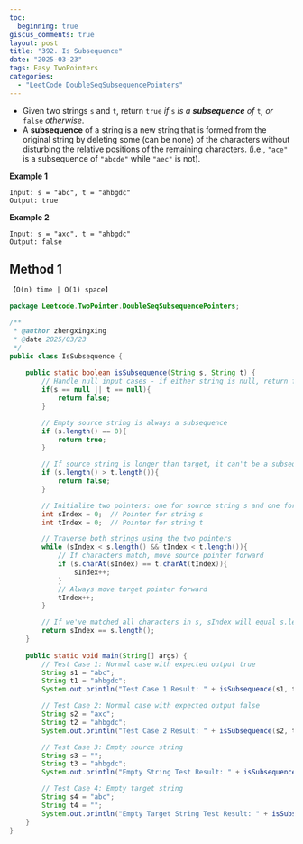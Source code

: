 ```yaml
---
toc:
  beginning: true
giscus_comments: true
layout: post
title: "392. Is Subsequence"
date: "2025-03-23"
tags: Easy TwoPointers
categories:
  - "LeetCode DoubleSeqSubsequencePointers"
---
```


- Given two strings `s` and `t`, return `true` *if* `s` *is a **subsequence** of* `t`*, or* `false` *otherwise*.
- A **subsequence** of a string is a new string that is formed from the original string by deleting some (can be none) of the characters without disturbing the relative positions of the remaining characters. (i.e., `"ace"` is a subsequence of `"abcde"` while `"aec"` is not).

**Example 1**

```
Input: s = "abc", t = "ahbgdc"
Output: true
```

**Example 2**

```
Input: s = "axc", t = "ahbgdc"
Output: false
```

## Method 1

```tex
【O(n) time | O(1) space】
```

```java
package Leetcode.TwoPointer.DoubleSeqSubsequencePointers;

/**
 * @author zhengxingxing
 * @date 2025/03/23
 */
public class IsSubsequence {
    
    public static boolean isSubsequence(String s, String t) {
        // Handle null input cases - if either string is null, return false
        if(s == null || t == null){
            return false;
        }

        // Empty source string is always a subsequence
        if (s.length() == 0){
            return true;
        }

        // If source string is longer than target, it can't be a subsequence
        if (s.length() > t.length()){
            return false;
        }

        // Initialize two pointers: one for source string s and one for target string t
        int sIndex = 0;  // Pointer for string s
        int tIndex = 0;  // Pointer for string t

        // Traverse both strings using the two pointers
        while (sIndex < s.length() && tIndex < t.length()){
            // If characters match, move source pointer forward
            if (s.charAt(sIndex) == t.charAt(tIndex)){
                sIndex++;
            }
            // Always move target pointer forward
            tIndex++;
        }

        // If we've matched all characters in s, sIndex will equal s.length()
        return sIndex == s.length();
    }
    
    public static void main(String[] args) {
        // Test Case 1: Normal case with expected output true
        String s1 = "abc";
        String t1 = "ahbgdc";
        System.out.println("Test Case 1 Result: " + isSubsequence(s1, t1)); // Expected output: true

        // Test Case 2: Normal case with expected output false
        String s2 = "axc";
        String t2 = "ahbgdc";
        System.out.println("Test Case 2 Result: " + isSubsequence(s2, t2)); // Expected output: false

        // Test Case 3: Empty source string
        String s3 = "";
        String t3 = "ahbgdc";
        System.out.println("Empty String Test Result: " + isSubsequence(s3, t3)); // Expected output: true

        // Test Case 4: Empty target string
        String s4 = "abc";
        String t4 = "";
        System.out.println("Empty Target String Test Result: " + isSubsequence(s4, t4)); // Expected output: false
    }
}
```






